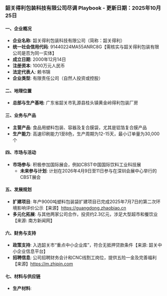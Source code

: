 ### 韶关得利包装科技有限公司尽调 Playbook - 更新日期：2025年10月25日

#### 一、企业概况
- **企业名称**: 韶关得利包装科技有限公司（简称：韶关得利）
- **统一社会信用代码**: 91440224MA55ANRC8G【需核实与韶关得利包装有限公司是否为同一实体】
- **成立日期**: 2000年12月14日
- **注册资本**: 1000万元人民币
- **法定代表人**: 赖书锦
- **企业类型**: 有限责任公司（自然人投资或控股）

#### 二、地理位置
- **总部与生产基地**: 广东省韶关市乳源县桂头镇黄金岭得利包装厂房

#### 三、业务与产品
- **主营产品**: 食品用塑料包装、容器及复合膜袋，尤其是铝箔复合膜产品
- **生产能力**: 高速印刷能力1至8色，生产周期为12-15天，最小订单量为30,000个

#### 四、市场与活动
- **市场参与**: 积极参加国际展会，例如CBST中国国际饮料工业科技展
  - **未来参与计划**: 计划在2026年4月9日至11日参与在深圳会展中心举行的CBST展会

#### 五、发展规划
- **扩建项目**: 年产9000吨塑料包装袋扩建项目已完成2025年7月7日的第二次环境影响评价公示【来源】https://guangdong.zhaobiao.cn
- **多元化拓展**: 与其他两家公司合作，投资约2.3亿元，涉足大型超市和餐饮业【来源: 南方新闻网】

#### 六、财务与支持
- **政策支持**: 入选韶关市“重点中小企业库”，符合无抵押贷款条件【来源: 韶关中小企业信息平台】
- **招聘信息**: 公司招聘财务会计和CNC线割工岗位，提供五险一金及完善福利【来源】https://m.zhipin.com

#### 七、材料与供应链
- **生产材料**: